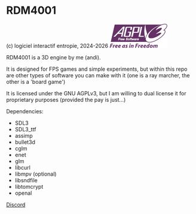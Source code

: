 # RDM4001
(c) logiciel interactif entropie, 2024-2026
![GNU AGPLv3 Logo](/data/engine/assets/agplv3.png)

RDM4001 is a 3D engine by me (andi).

It is designed for FPS games and simple experiments, but within this repo are other types of software you can make with it (one is a ray marcher, the other is a 'board game')

It is licensed under the GNU AGPLv3, but I am willing to dual license it for proprietary purposes (provided the pay is just...)

Dependencies: 
- SDL3
- SDL3_ttf 
- assimp
- bullet3d
- cglm
- enet
- glm
- libcurl
- libmpv (optional)
- libsndfile
- libtomcrypt
- openal

[Discord](https://discord.gg/rjVUKtzShv)
